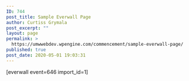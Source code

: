 ```yaml
---
ID: 744
post_title: Sample Everwall Page
author: Curtiss Grymala
post_excerpt: ""
layout: page
permalink: >
  https://umwwebdev.wpengine.com/commencement/sample-everwall-page/
published: true
post_date: 2020-05-01 19:03:31
---
```

<!-- wp:shortcode -->
[everwall event=646 import_id=1]
<!-- /wp:shortcode -->

<!-- wp:nextpage -->
<!--nextpage-->
<!-- /wp:nextpage -->